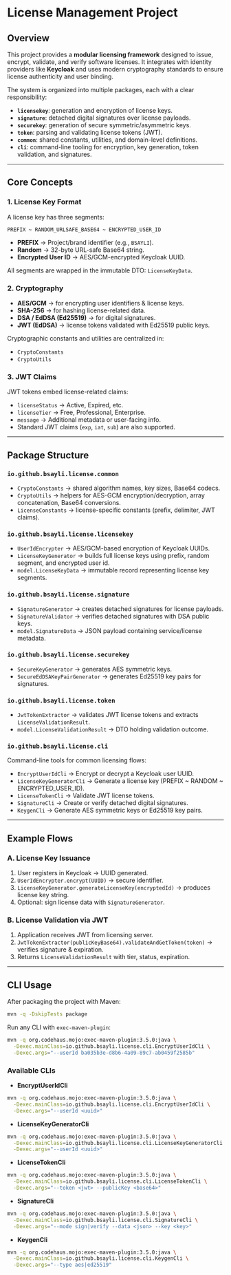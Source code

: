 # License Management Project

## Overview

This project provides a **modular licensing framework** designed to issue, encrypt, validate, and verify software
licenses. It integrates with identity providers like **Keycloak** and uses modern cryptography standards to ensure
license authenticity and user binding.

The system is organized into multiple packages, each with a clear responsibility:

* **`licensekey`**: generation and encryption of license keys.
* **`signature`**: detached digital signatures over license payloads.
* **`securekey`**: generation of secure symmetric/asymmetric keys.
* **`token`**: parsing and validating license tokens (JWT).
* **`common`**: shared constants, utilities, and domain-level definitions.
* **`cli`**: command-line tooling for encryption, key generation, token validation, and signatures.

---

## Core Concepts

### 1. License Key Format

A license key has three segments:

```
PREFIX ~ RANDOM_URLSAFE_BASE64 ~ ENCRYPTED_USER_ID
```

* **PREFIX** → Project/brand identifier (e.g., `BSAYLI`).
* **Random** → 32-byte URL-safe Base64 string.
* **Encrypted User ID** → AES/GCM-encrypted Keycloak UUID.

All segments are wrapped in the immutable DTO: `LicenseKeyData`.

### 2. Cryptography

* **AES/GCM** → for encrypting user identifiers & license keys.
* **SHA-256** → for hashing license-related data.
* **DSA / EdDSA (Ed25519)** → for digital signatures.
* **JWT (EdDSA)** → license tokens validated with Ed25519 public keys.

Cryptographic constants and utilities are centralized in:

* `CryptoConstants`
* `CryptoUtils`

### 3. JWT Claims

JWT tokens embed license-related claims:

* `licenseStatus` → Active, Expired, etc.
* `licenseTier` → Free, Professional, Enterprise.
* `message` → Additional metadata or user-facing info.
* Standard JWT claims (`exp`, `iat`, `sub`) are also supported.

---

## Package Structure

### `io.github.bsayli.license.common`

* `CryptoConstants` → shared algorithm names, key sizes, Base64 codecs.
* `CryptoUtils` → helpers for AES-GCM encryption/decryption, array concatenation, Base64 conversions.
* `LicenseConstants` → license-specific constants (prefix, delimiter, JWT claims).

### `io.github.bsayli.license.licensekey`

* `UserIdEncrypter` → AES/GCM-based encryption of Keycloak UUIDs.
* `LicenseKeyGenerator` → builds full license keys using prefix, random segment, and encrypted user id.
* `model.LicenseKeyData` → immutable record representing license key segments.

### `io.github.bsayli.license.signature`

* `SignatureGenerator` → creates detached signatures for license payloads.
* `SignatureValidator` → verifies detached signatures with DSA public keys.
* `model.SignatureData` → JSON payload containing service/license metadata.

### `io.github.bsayli.license.securekey`

* `SecureKeyGenerator` → generates AES symmetric keys.
* `SecureEdDSAKeyPairGenerator` → generates Ed25519 key pairs for signatures.

### `io.github.bsayli.license.token`

* `JwtTokenExtractor` → validates JWT license tokens and extracts `LicenseValidationResult`.
* `model.LicenseValidationResult` → DTO holding validation outcome.

### `io.github.bsayli.license.cli`

Command-line tools for common licensing flows:

* `EncryptUserIdCli` → Encrypt or decrypt a Keycloak user UUID.
* `LicenseKeyGeneratorCli` → Generate a license key (PREFIX \~ RANDOM \~ ENCRYPTED\_USER\_ID).
* `LicenseTokenCli` → Validate JWT license tokens.
* `SignatureCli` → Create or verify detached digital signatures.
* `KeygenCli` → Generate AES symmetric keys or Ed25519 key pairs.

---

## Example Flows

### A. License Key Issuance

1. User registers in Keycloak → UUID generated.
2. `UserIdEncrypter.encrypt(UUID)` → secure identifier.
3. `LicenseKeyGenerator.generateLicenseKey(encryptedId)` → produces license key string.
4. Optional: sign license data with `SignatureGenerator`.

### B. License Validation via JWT

1. Application receives JWT from licensing server.
2. `JwtTokenExtractor(publicKeyBase64).validateAndGetToken(token)` → verifies signature & expiration.
3. Returns `LicenseValidationResult` with tier, status, expiration.

---

## CLI Usage

After packaging the project with Maven:

```bash
mvn -q -DskipTests package
```

Run any CLI with `exec-maven-plugin`:

```bash
mvn -q org.codehaus.mojo:exec-maven-plugin:3.5.0:java \
  -Dexec.mainClass=io.github.bsayli.license.cli.EncryptUserIdCli \
  -Dexec.args="--userId ba035b3e-d8b6-4a09-89c7-ab0459f2585b"
```

### Available CLIs

* **EncryptUserIdCli**

```bash
mvn -q org.codehaus.mojo:exec-maven-plugin:3.5.0:java \
  -Dexec.mainClass=io.github.bsayli.license.cli.EncryptUserIdCli \
  -Dexec.args="--userId <uuid>"
```

* **LicenseKeyGeneratorCli**

```bash
mvn -q org.codehaus.mojo:exec-maven-plugin:3.5.0:java \
  -Dexec.mainClass=io.github.bsayli.license.cli.LicenseKeyGeneratorCli \
  -Dexec.args="--userId <uuid>"
```

* **LicenseTokenCli**

```bash
mvn -q org.codehaus.mojo:exec-maven-plugin:3.5.0:java \
  -Dexec.mainClass=io.github.bsayli.license.cli.LicenseTokenCli \
  -Dexec.args="--token <jwt> --publicKey <base64>"
```

* **SignatureCli**

```bash
mvn -q org.codehaus.mojo:exec-maven-plugin:3.5.0:java \
  -Dexec.mainClass=io.github.bsayli.license.cli.SignatureCli \
  -Dexec.args="--mode sign|verify --data <json> --key <key>"
```

* **KeygenCli**

```bash
mvn -q org.codehaus.mojo:exec-maven-plugin:3.5.0:java \
  -Dexec.mainClass=io.github.bsayli.license.cli.KeygenCli \
  -Dexec.args="--type aes|ed25519"
```

